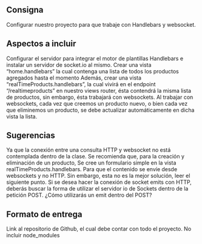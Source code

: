 ## Consigna

Configurar nuestro proyecto para que trabaje con Handlebars y websocket.

## Aspectos a incluir

Configurar el servidor para integrar el motor de plantillas Handlebars e instalar un servidor de socket.io al mismo.
Crear una vista “home.handlebars” la cual contenga una lista de todos los productos agregados hasta el momento
Además, crear una vista “realTimeProducts.handlebars”, la cual vivirá en el endpoint “/realtimeproducts” en nuestro views router, ésta contendrá la misma lista de productos, sin embargo, ésta trabajará con websockets.
Al trabajar con websockets, cada vez que creemos un producto nuevo, o bien cada vez que eliminemos un producto, se debe actualizar automáticamente en dicha vista la lista.

## Sugerencias
Ya que la conexión entre una consulta HTTP y websocket no está contemplada dentro de la clase. Se recomienda que, para la creación y eliminación de un producto, Se cree un formulario simple en la vista  realTimeProducts.handlebars. Para que el contenido se envíe desde websockets y no HTTP. Sin embargo, esta no es la mejor solución, leer el siguiente punto.
Si se desea hacer la conexión de socket emits con HTTP, deberás buscar la forma de utilizar el servidor io de Sockets dentro de la petición POST. ¿Cómo utilizarás un emit dentro del POST?

## Formato de entrega
Link al repositorio de Github, el cual debe contar con todo el proyecto.
No incluir node_modules
